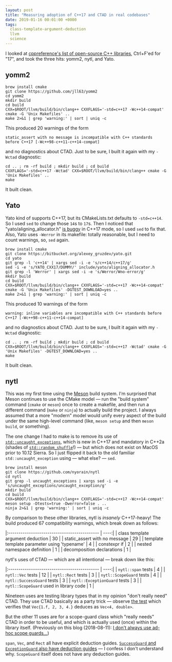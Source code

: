 ```yaml
---
layout: post
title: "Measuring adoption of C++17 and CTAD in real codebases"
date: 2019-01-16 00:01:00 +0000
tags:
  class-template-argument-deduction
  llvm
  science
---
```


I looked at [cppreference's list of open-source C++ libraries](https://en.cppreference.com/w/cpp/links/libs),
Ctrl+F'ed for "17", and took the three hits: yomm2, nytl, and Yato.

## yomm2

    brew install cmake
    git clone https://github.com/jll63/yomm2
    cd yomm2
    mkdir build
    cd build
    CXX=$ROOT/llvm/build/bin/clang++ CXXFLAGS='-std=c++17 -Wc++14-compat' cmake -G 'Unix Makefiles' ..
    make 2>&1 | grep 'warning:' | sort | uniq -c

This produced 20 warnings of the form

    static_assert with no message is incompatible with C++ standards before C++17 [-Wc++98-c++11-c++14-compat]

and no diagnostics about CTAD. Just to be sure, I built it again with my `-Wctad` diagnostic:

    cd .. ; rm -rf build ; mkdir build ; cd build
    CXXFLAGS='-std=c++17 -Wctad' CXX=$ROOT/llvm/build/bin/clang++ cmake -G 'Unix Makefiles' ..
    make

It built clean.


## Yato

Yato kind of supports C++17, but its CMakeLists.txt defaults to `-std=c++14`. So I used
`sed` to change those `14`s to `17`s. Then I noticed that "yato/aligning_allocator.h"
[is buggy](https://bitbucket.org/alexey_gruzdev/yato/issues/4/) in C++17 mode,
so I used `sed` to fix that. Also, Yato uses `-Werror` in its makefile: totally reasonable,
but I need to count warnings, so, `sed` again.

    brew install cmake
    git clone https://bitbucket.org/alexey_gruzdev/yato.git
    cd yato
    git grep -l 'c++14' | xargs sed -i -e 's/c++14/c++17/g'
    sed -i -e 's/YATO_CXX17/DUMMY/' include/yato/aligning_allocator.h
    git grep -l 'Werror' | xargs sed -i -e 's/Werror/Wno-error/g'
    mkdir build
    cd build
    CXX=$ROOT/llvm/build/bin/clang++ CXXFLAGS='-std=c++17 -Wc++14-compat' cmake -G 'Unix Makefiles' -DGTEST_DOWNLOAD=yes ..
    make 2>&1 | grep 'warning:' | sort | uniq -c

This produced 10 warnings of the form

    warning: inline variables are incompatible with C++ standards before C++17 [-Wc++98-c++11-c++14-compat]

and no diagnostics about CTAD. Just to be sure, I built it again with my `-Wctad` diagnostic:

    cd .. ; rm -rf build ; mkdir build ; cd build
    CXX=$ROOT/llvm/build/bin/clang++ CXXFLAGS='-std=c++17 -Wctad' cmake -G 'Unix Makefiles' -DGTEST_DOWNLOAD=yes ..
    make

It built clean.


## nytl

This was my first time using the [Meson](https://mesonbuild.com/Quick-guide.html) build system.
I'm surprised that Meson continues to use the CMake model — run the "build system" command
(`cmake` or `meson`) once to create a makefile, and then run a different command (`make` or `ninja`)
to actually build the project. I always assumed that a more "modern" model would unify
every aspect of the build under the same high-level command (like, `meson setup` and then `meson build`,
or something).

The one change I had to make is to remove its use of
[`std::uncaught_exceptions`](https://en.cppreference.com/w/cpp/error/uncaught_exception),
which is new in C++17 and mandatory in C++2a (shades of
[`std::random_shuffle`](https://stackoverflow.com/questions/27791474/what-are-best-practices-for-simple-random-shuffling-in-code-thats-both-c03-an)!) —
but which does not exist on MacOS prior to 10.12 Sierra. So I just flipped it back to
the old familiar `std::uncaught_exception` using — what else? — `sed`.

    brew install meson
    git clone https://github.com/nyorain/nytl
    cd nytl
    git grep -l uncaught_exceptions | xargs sed -i -e 's/uncaught_exceptions/uncaught_exception/g'
    mkdir build
    cd build
    CXX=$ROOT/llvm/build/bin/clang++ CXXFLAGS='-std=c++17 -Wc++14-compat' meson setup -Dtests=true -Dwerror=false . ..
    ninja 2>&1 | grep 'warning:' | sort | uniq -c

By comparison to these other libraries, nytl is *insanely* C++17-heavy!
The build produced 67 compatibility warnings, which break down as follows:

|:-------------------------------------------- | ----:|
| class template argument deduction            |   30 |
| static_assert with no message                |   29 |
| template template parameter using 'typename' |    4 |
| constexpr if                                 |    2 |
| nested namespace definition                  |    1 |
| decomposition declarations                   |    1 |

nytl's uses of CTAD — which are all intentional — break down like this:

|:-------------------------------------------- | ----:|
| `nytl::span` tests                           |    4 |
| `nytl::Vec` tests                            |   12 |
| `nytl::Rect` tests                           |    3 |
| `nytl::ScopeGuard` tests                     |    4 |
| `nytl::SuccessGuard` tests                   |    3 |
| `nytl::ExceptionGuard` tests                 |    3 |
| `nytl::ScopeGuard` used in library code      |    1 |

Nineteen uses are testing library types that in my opinion "don't really need" CTAD.
They use CTAD basically as a party trick — observe [the test](https://github.com/nyorain/nytl/blob/39397a41d1ddd/docs/tests/vec.cpp#L73-L74)
which verifies that `Vec{1.f, 2, 3, 4.}` deduces as `Vec<4, double>`.

But the other 11 uses are for a scope-guard class which "really needs" CTAD in order to be useful,
and which is actually used (once) within the library itself.
(Previously on this blog (2018-08-11): [I don't always use ad-hoc scope guards...](/blog/2018/08/11/the-auto-macro))

`span`, `Vec`, and `Rect` all have explicit deduction guides.
[`SuccessGuard` and `ExceptionGuard` also have deduction
guides](https://github.com/nyorain/nytl/blob/39397a41d1ddd/nytl/scope.hpp#L77-L78) — I confess I
don't understand why. `ScopeGuard` itself does not have any deduction guides.

